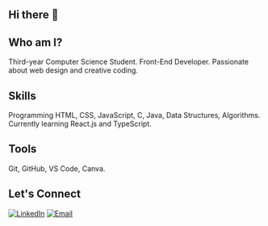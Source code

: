 ## Hi there 👋 
## Who am I?
Third-year Computer Science Student.
Front-End Developer.
Passionate about web design and creative coding.

## Skills
Programming
HTML, CSS, JavaScript, C, Java, Data Structures, Algorithms.
Currently learning React.js and TypeScript.

## Tools
Git, GitHub, VS Code, Canva.

## Let's Connect
[![LinkedIn](https://img.shields.io/badge/LinkedIn-0077B5?style=for-the-badge&logo=linkedin&logoColor=white)](https://www.linkedin.com/in/youstina-abdelmeseh-4b983a31b/)
[![Email](https://img.shields.io/badge/Email-D14836?style=for-the-badge&logo=gmail&logoColor=white)](mailto:youstinaabdelmeseh@yahoo.com)
<!--
**youstina533/youstina533** is a ✨ _special_ ✨ repository because its `README.md` (this file) appears on your GitHub profile.

Here are some ideas to get you started:

- 🔭 I’m currently working on ...
- 🌱 I’m currently learning ...
- 👯 I’m looking to collaborate on ...
- 🤔 I’m looking for help with ...
- 💬 Ask me about ...
- 📫 How to reach me: ...
- 😄 Pronouns: ...
- ⚡ Fun fact: ...
-->
